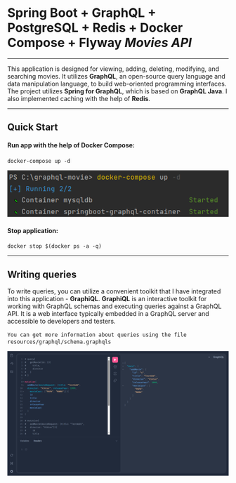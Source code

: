 # Spring Boot + GraphQL + PostgreSQL + Redis + Docker Compose + Flyway *Movies API*

---  

This application is designed for viewing, adding, deleting, modifying, and searching movies. It utilizes **GraphQL**, an open-source query language and data manipulation language, to build web-oriented programming interfaces. The project utilizes **Spring for GraphQL**, which is based on **GraphQL Java**. I also implemented caching with the help of **Redis**.

---

## Quick Start
#### Run app with the help of Docker Compose:

    docker-compose up -d

![Run application](./runApp.PNG)

#### Stop application:

    docker stop $(docker ps -a -q)

---

## Writing queries
To write queries, you can utilize a convenient toolkit that I have integrated into this application - **GraphiQL**. **GraphiQL** is an interactive toolkit for working with GraphQL schemas and executing queries against a GraphQL API. It is a web interface typically embedded in a GraphQL server and accessible to developers and testers.
   
    You can get more information about queries using the file resources/graphql/schema.graphqls

![Query example](./query_example.png)